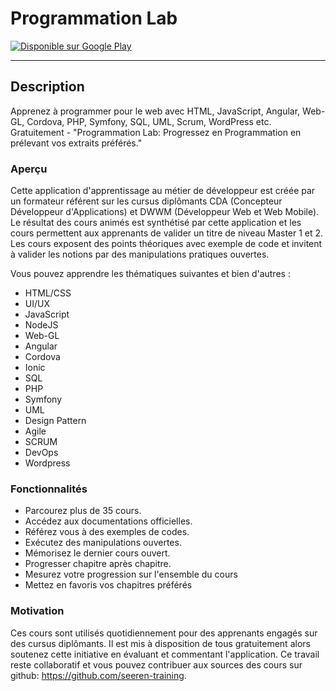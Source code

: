 # Programmation Lab

<a href='https://play.google.com/store/apps/details?id=io.seeren.programmationlab&pcampaignid=pcampaignidMKT-Other-global-all-co-prtnr-py-PartBadge-Mar2515-1'><img alt='Disponible sur Google Play' src='https://play.google.com/intl/en_us/badges/static/images/badges/fr_badge_web_generic.png'  align="middle"/></a>

___

## Description

Apprenez à programmer pour le web avec HTML, JavaScript, Angular, Web-GL, Cordova, PHP, Symfony, SQL, UML, Scrum, WordPress etc. Gratuitement - "Programmation Lab: Progressez en Programmation en prélevant vos extraits préférés."

### Aperçu

Cette application d'apprentissage au métier de développeur est créée par un formateur référent sur les cursus diplômants CDA (Concepteur Développeur d'Applications) et DWWM (Développeur Web et Web Mobile). Le résultat des cours animés est synthétisé par cette application et les cours permettent aux apprenants de valider un titre de niveau Master 1 et 2. Les cours exposent des points théoriques avec exemple de code et invitent à valider les notions par des manipulations pratiques ouvertes.

Vous pouvez apprendre les thématiques suivantes et bien d'autres :

* HTML/CSS
* UI/UX
* JavaScript
* NodeJS
* Web-GL
* Angular
* Cordova
* Ionic
* SQL
* PHP
* Symfony
* UML
* Design Pattern
* Agile
* SCRUM
* DevOps
* Wordpress

### Fonctionnalités

* Parcourez plus de 35 cours.
* Accédez aux documentations officielles.
* Référez vous à des exemples de codes.
* Exécutez des manipulations ouvertes.
* Mémorisez le dernier cours ouvert.
* Progresser chapitre après chapitre.
* Mesurez votre progression sur l'ensemble du cours
* Mettez en favoris vos chapitres préférés

### Motivation

Ces cours sont utilisés quotidiennement pour des apprenants engagés sur des cursus diplômants. Il est mis à disposition de tous gratuitement alors soutenez cette initiative en évaluant et commentant l'application. Ce travail reste collaboratif et vous pouvez contribuer aux sources des cours sur github: https://github.com/seeren-training.